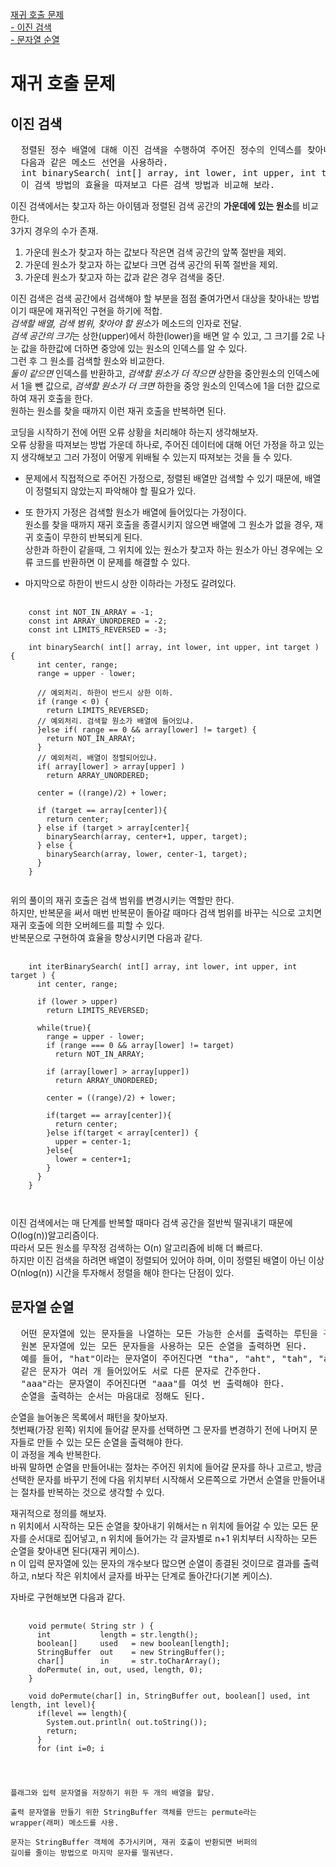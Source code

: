 

[재귀 호출 문제](#재귀-호출-문제)   
[ - 이진 검색](#이진-검색)   
[ - 문자열 순열](#문자열-순열)


# 재귀 호출 문제

## 이진 검색
<pre>
  정렬된 정수 배열에 대해 이진 검색을 수행하여 주어진 정수의 인덱스를 찾아내는 함수를 구현하라.   
  다음과 같은 메소드 선언을 사용하라.   
  int binarySearch( int[] array, int lower, int upper, int target );
  이 검색 방법의 효율을 따져보고 다른 검색 방법과 비교해 보라.   
</pre>
   
이진 검색에서는 찾고자 하는 아이템과 정렬된 검색 공간의 **가운데에 있는 원소**를 비교한다.   
3가지 경우의 수가 존재.   
  1) 가운데 원소가 찾고자 하는 값보다 작은면 검색 공간의 앞쪽 절반을 제외.   
  2) 가운데 원소가 찾고자 하는 값보다 크면 검색 공간의 뒤쪽 절반을 제외.   
  3) 가운데 원소가 찾고자 하는 값과 같은 경우 검색을 중단.   
      
이진 검색은 검색 공간에서 검색해야 할 부분을 점점 줄여가면서 대상을 찾아내는 방법이기 때문에 재귀적인 구현을 하기에 적합.   
*검색할 배열, 검색 범위, 찾아야 할 원소*가 메소드의 인자로 전달.   
*검색 공간의 크기*는 상한(upper)에서 하한(lower)을 배면 알 수 있고, 그 크기를 2로 나눈 값을 하한값에 더하면 중앙에 있는 원소의 인덱스를 알 수 있다.   
그런 후 그 원소를 검색할 원소와 비교한다.   
*둘이 같으면* 인덱스를 반환하고, *검색할 원소가 더 작으면* 상한을 중안원소의 인덱스에서 1을 뺀 값으로, *검색할 원소가 더 크면* 하한을 중앙 원소의 인덱스에 1을 더한 값으로 하여 재귀 호출을 한다.   
원하는 원소를 찾을 때까지 이런 재귀 호출을 반복하면 된다.   
   
코딩을 시작하기 전에 어떤 오류 상황을 처리해야 하는지 생각해보자.   
오류 상황을 따져보는 방법 가운데 하나로, 주어진 데이터에 대해 어던 가정을 하고 있는지 생각해보고 그러 가정이 어떻게 위배될 수 있는지 따져보는 것을 들 수 있다.   
   
* 문제에서 직접적으로 주어진 가정으로, 정렬된 배열만 검색할 수 있기 때문에, 배열이 정렬되지 않았는지 파악해야 할 필요가 있다.   
   
* 또 한가지 가정은 검색할 원소가 배열에 들어있다는 가정이다.   
  원소를 찾을 때까지 재귀 호출을 종결시키지 않으면 배열에 그 원소가 없을 경우, 재귀 호출이 무한히 반복되게 된다.   
  상한과 하한이 같을때, 그 위치에 있는 원소가 찾고자 하는 원소가 아닌 경우에는 오류 코드를 반환하면 이 문제를 해결할 수 있다.   
  
* 마지막으로 하한이 반드시 상한 이하라는 가정도 갈려있다.   
   
<pre>
  <code>
    const int NOT_IN_ARRAY = -1;
    const int ARRAY_UNORDERED = -2;
    const int LIMITS_REVERSED = -3;
    
    int binarySearch( int[] array, int lower, int upper, int target ) {
      int center, range;
      range = upper - lower;
      
      // 예외처리. 하한이 반드시 상한 이하.
      if (range < 0) {
        return LIMITS_REVERSED;
      // 예외처리. 검색할 원소가 배열에 들어있냐. 
      }else if( range == 0 && array[lower] != target) {
        return NOT_IN_ARRAY;
      }
      // 예외처리. 배열이 정렬되어있냐.
      if( array[lower] > array[upper] )
        return ARRAY_UNORDERED;
        
      center = ((range)/2) + lower;
      
      if (target == array[center]){
        return center;
      } else if (target > array[center]{
        binarySearch(array, center+1, upper, target);
      } else {
        binarySearch(array, lower, center-1, target);
      }
    }
  </code>
</pre>
   
위의 풀이의 재귀 호출은 검색 범위를 변경시키는 역할만 한다.   
하지만, 반복문을 써서 매번 반복문이 돌아갈 때마다 검색 범위를 바꾸는 식으로 고치면 재귀 호출에 의한 오버헤드를 피할 수 있다.   
반복문으로 구현하여 효율을 향상시키면 다음과 같다.   
   
<pre>
  <code>
    int iterBinarySearch( int[] array, int lower, int upper, int target ) {
      int center, range;
      
      if (lower > upper)
        return LIMITS_REVERSED;
        
      while(true){
        range = upper - lower;
        if (range === 0 && array[lower] != target)
          return NOT_IN_ARRAY;
        
        if (array[lower] > array[upper])
          return ARRAY_UNORDERED;
        
        center = ((range)/2) + lower;
        
        if(target == array[center]){
          return center;
        }else if(target < array[center]) {
          upper = center-1;
        }else{
          lower = center+1;
        }
      }
    }
        
  </code>
</pre>
   
이진 검색에서는 매 단계를 반복할 때마다 검색 공간을 절반씩 떨궈내기 때문에 O(log(n))알고리즘이다.   
따라서 모든 원소를 무작정 검색하는 O(n) 알고리즘에 비해 더 빠르다.   
하지만 이진 검색을 하려면 배열이 정렬되어 있어야 하며, 이미 정렬된 배열이 아닌 이상 O(nlog(n)) 시간을 투자해서 정렬을 해야 한다는 단점이 있다.   
   
   
## 문자열 순열
   
<pre>
  어떤 문자열에 있는 문자들을 나열하는 모든 가능한 순서를 출력하는 루틴을 구현하라.   
  원본 문자열에 있는 모든 문자들을 사용하는 모든 순열을 출력하면 된다.   
  예를 들어, "hat"이라는 문자열이 주어진다면 "tha", "aht", "tah", "ath", "hta", "hat"이라는 문자열을 출력해야 한다.   
  같은 문자가 여러 개 들어있어도 서로 다른 문자로 간주한다.   
  "aaa"라는 문자열이 주어진다면 "aaa"를 여섯 번 출력해야 한다.   
  순열을 출력하는 순서는 마음대로 정해도 된다.
</pre>
   
순열을 늘어놓은 목록에서 패턴을 찾아보자.   
첫번째(가장 왼쪽) 위치에 들어갈 문자를 선택하면 그 문자를 변경하기 전에 나머지 문자들로 만들 수 있는 모든 순열을 출력해야 한다.   
이 과정을 계속 반복한다.   
바꿔 말하면 순열을 만들어내는 절차는 주어진 위치에 들어갈 문자를 하나 고르고, 방금 선택한 문자를 바꾸기 전에 다음 위치부터 시작해서 오른쪽으로 가면서 순열을 만들어내는 절차를 반복하는 것으로 생각할 수 있다.   
   
재귀적으로 정의를 해보자.   
n 위치에서 시작하는 모든 순열을 찾아내기 위해서는 n 위치에 들어갈 수 있는 모든 문자를 순서대로 집어넣고, n 위치에 들어가는 각 글자별로 n+1 위치부터 시작하는 모든 순열을 찾아내면 된다(재귀 케이스).   
n 이 입력 문자열에 있는 문자의 개수보다 많으면 순열이 종결된 것이므로 결과를 출력하고, n보다 작은 위치에서 글자를 바꾸는 단계로 돌아간다(기본 케이스).   
   
   
   
자바로 구현해보면 다음과 같다.

<pre>
  <code>
    void permute( String str ) {
      int           length = str.length();
      boolean[]     used   = new boolean[length];
      StringBuffer  out    = new StringBuffer();
      char[]        in     = str.toCharArray();
      doPermute( in, out, used, length, 0); 
    }
    
    void doPermute(char[] in, StringBuffer out, boolean[] used, int length, int level){
      if(level == length){
        System.out.println( out.toString());
        return;
      }
      for (int i=0; i<length; i++) {
        if( used[i]) continue;
        out.append(used[i]);
        used[i] = True;
        doPermute(in, out, used, length, level+1);
        used[i] = False;
        # Python 의 pop과 동일.
        out.setLength( out.length() - 1);
      }
    }
    
  </code>
</pre>
   
플래그와 입력 문자열을 저장하기 위한 두 개의 배열을 할당.   
출력 문자열을 만들기 위한 StringBuffer 객체를 만드는 permute라는 wrapper(래퍼) 메소드를 사용.   
문자는 StringBuffer 객체에 추가시키며, 재귀 호출이 반환되면 버퍼의 길이를 줄이는 방법으로 마지막 문자를 떨궈낸다.   

